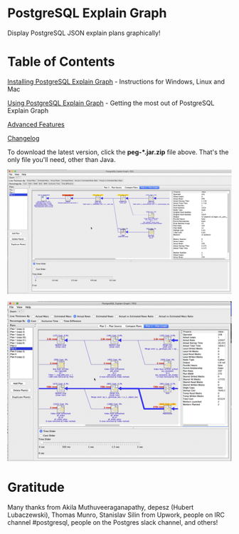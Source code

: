 # PostgreSQL Explain Graph

Display PostgreSQL JSON explain plans graphically!

# Table of Contents

[Installing PostgreSQL Explain Graph](../../wiki/Installing-PostgreSQL-Explain-Graph) - Instructions for Windows, Linux and Mac

[Using PostgreSQL Explain Graph](../../wiki/Using-PostgreSQL-Explain-Graph) - Getting the most out of PostgreSQL Explain Graph

[Advanced Features](../../wiki/Advanced-Features)

[Changelog](../../wiki/Changelog)

To download the latest version, click the <b>peg-*.jar.zip</b> file above.  That's the only file you'll need, other than Java.

![Time and Cost](/images/sr-time-and-cost-sliders-gif.gif)

![Expand to See Worker Info](/images/sr-workers-gif.gif)

# Gratitude

Many thanks from Akila Muthuveeraganapathy, depesz (Hubert Lubaczewski), Thomas Munro, Stanislav Silin from Upwork, people on IRC channel #postgresql, people on the Postgres slack channel, and others!

